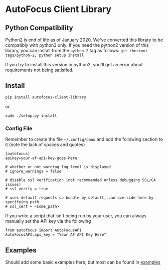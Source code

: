 # AutoFocus Client Library

## Python Compatibility

Python2 is end of life as of January 2020. We've converted this library to be compatibly with python3 only. If you need the python2 version of this library, you can install from the `python-2` tag as follows:
`git checkout tags/python-2; python setup install`

If you try to install this version in python2, you'll get an error about requirements not being satisfied.

## Install

```
pip install autofocus-client-library
```

or

```
sudo ./setup.py install
```


### Config File
Remember to create the file `~/.config/panw` and add the following section to it (note the lack of spaces and quotes)

```
[autofocus]
apikey=your-af-api-key-goes-here

# whether or not warning log level is displayed
# ignore_warnings = false

# disable ssl verification (not recommended unless debugging SSL/CA issues)
# ssl_verify = true

# uses default requests ca bundle by default, can override here by specifying path
# ssl_cert = <some_path>
```

If you write a script that isn't being run by your user, you can always manually set the API key via the following

```
from autofocus import AutoFocusAPI
AutoFocusAPI.api_key = "Your AF API Key Here"
```

## Examples

Should add some basic examples here, but most can be found in [examples](examples/)
